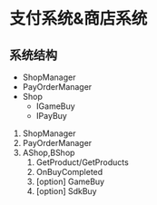 # 支付系统&商店系统

## 系统结构
  - ShopManager
  - PayOrderManager
  - Shop
    - IGameBuy
    - IPayBuy
  
   
  1. ShopManager 
  2. PayOrderManager
  3. AShop,BShop
     1. GetProduct/GetProducts
     2. OnBuyCompleted
     3. [option] GameBuy
     4. [option] SdkBuy
     
